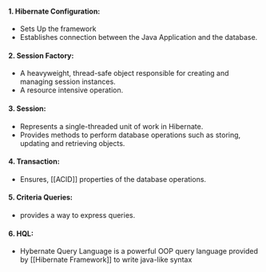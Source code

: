 #### 1. Hibernate Configuration:
- Sets Up the framework
- Establishes connection between the Java Application and the database.
#### 2. Session Factory:
- A heavyweight, thread-safe object responsible for creating and managing session instances.
- A resource intensive operation.
#### 3. Session:
- Represents a single-threaded unit of work in Hibernate.
- Provides methods to perform database operations such as storing, updating and retrieving objects.
#### 4. Transaction:
- Ensures, [[ACID]] properties of the database operations.
#### 5. Criteria Queries:
- provides a way to express queries.
#### 6. HQL:
- Hybernate Query Language is a powerful OOP query language provided by [[Hibernate Framework]] to write java-like syntax
